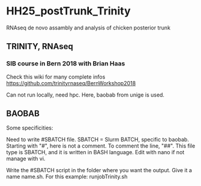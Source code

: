 # HH25_postTrunk_Trinity
RNAseq de novo assambly and analysis of chicken posterior trunk


## TRINITY, RNAseq
### SIB course in Bern 2018 with Brian Haas
Check this wiki for many complete infos https://github.com/trinityrnaseq/BernWorkshop2018

Can not run locally, need hpc. Here, baobab from unige is used.

## BAOBAB

Some specificities:

Need to write #SBATCH file. SBATCH = Slurm BATCH, specific to baobab. Starting with "#", here is not a comment. To comment the line, "##". This file type is SBATCH, and it is written in BASH language.
Edit with nano if not manage with vi.

Write the #SBATCH script in the folder where you want the output. Give it a name name.sh. For this example: runjobTrinity.sh


